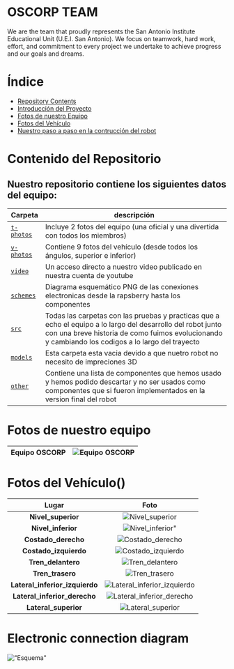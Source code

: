 # OSCORP TEAM
We are the team that proudly represents the San Antonio Institute Educational Unit (U.E.I. San Antonio). We focus on teamwork, hard work, effort, and commitment to every project we undertake to achieve progress and our goals and dreams.

#  Índice
* [Repository Contents](#contenido-del-repositorio)
* [Introducción del Proyecto](#introducción-del-proyecto)
* [Fotos de nuestro Equipo](#fotos-de-nuestro-Equipo)
* [Fotos del Vehículo](#fotos-del-vehículo)
* [Nuestro paso a paso en la contrucción del robot](#diseño-de-hardware)

# Contenido del Repositorio
## Nuestro repositorio contiene los siguientes datos del equipo:
|Carpeta| descripción|
|------|------|
| [`t-photos`](https://github.com/nestoxuy/OSCORP/tree/main/t-photos)| Incluye 2 fotos del equipo (una oficial y una divertida con todos los miembros) |
|[`v-photos`](https://github.com/nestoxuy/OSCORP/tree/main/v-photos) |Contiene 9 fotos del vehículo (desde todos los ángulos, superior e inferior)|
|[`video`](https://github.com/nestoxuy/OSCORP/tree/main/video) |Un acceso directo a nuestro video publicado en nuestra cuenta de youtube|
|[`schemes`](https://github.com/nestoxuy/OSCORP/tree/main/schemes) |Diagrama esquemático PNG de las conexiones electronicas desde la rapsberry hasta los componentes|
|[`src`](https://github.com/nestoxuy/OSCORP/tree/main/src)|Todas las carpetas con las pruebas y practicas que a echo el equipo a lo largo del desarrollo del robot junto con una breve historia de como fuimos evolucionando y cambiando los codigos a lo largo del trayecto|
|[`models`](https://github.com/nestoxuy/OSCORP/tree/main/models)|Esta carpeta esta vacia devido a que nuetro robot no necesito de impreciones 3D|
|[`other`](https://github.com/nestoxuy/OSCORP/tree/main/other)|Contiene una lista de componentes que hemos usado y hemos podido descartar y no ser usados como componentes que si fueron implementados en la version final del robot|

# Fotos de nuestro equipo 
|Equipo OSCORP|![Equipo OSCORP](https://github.com/nestoxuy/OSCORP/blob/main/t-photos/Equipo_OSCORP.jpg)|
|-------|-------|

# Fotos del Vehículo()
|Lugar|Foto|
|:----:|:----:|
|**Nivel_superior**| ![Nivel_superior](https://github.com/nestoxuy/OSCORP/blob/main/v-photos/Images/Nivel_superior.jpeg)| 
|**Nivel_inferior**|![Nivel_inferior"](https://github.com/nestoxuy/OSCORP/blob/main/v-photos/Images/Nivel_inferior.jpeg)| 
|**Costado_derecho**|![Costado_derecho](https://github.com/nestoxuy/OSCORP/blob/main/v-photos/Images/Costado_derecho.jpeg "Costado_derecho")| 
|**Costado_izquierdo**|![Costado_izquierdo](https://github.com/nestoxuy/OSCORP/blob/main/v-photos/Images/Costado_izquierdo.jpeg "Costado_izquierdo")|
|**Tren_delantero**|![Tren_delantero](https://github.com/nestoxuy/OSCORP/blob/main/v-photos/Images/Tren_delantero.jpeg "Tren_delantero")|
|**Tren_trasero**|![Tren_trasero](https://github.com/nestoxuy/OSCORP/blob/main/v-photos/Images/Tren_trasero.jpeg "Tren_trasero") |
|**Lateral_inferior_izquierdo**|![Lateral_inferior_izquierdo](https://github.com/nestoxuy/OSCORP/blob/main/v-photos/Images/Lateral_izquierdo_inferior.jpeg "Lateral_inferior_izquierdo") 
|**Lateral_inferior_derecho**|![Lateral_inferior_derecho](https://github.com/nestoxuy/OSCORP/blob/main/v-photos/Images/Lateral_inferior_derecho.jpeg "Lateral_inferior_derecho")
|**Lateral_superior**|![Lateral_superior](https://github.com/nestoxuy/OSCORP/blob/main/v-photos/Images/Lateral_superior.jpeg "Lateral_superior")|

# Electronic connection diagram
!["Esquema"](https://github.com/nestoxuy/OSCORP/blob/main/schemes/Schemes/Esquema.png "esquema")

